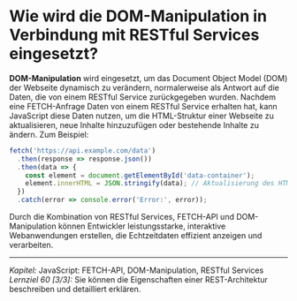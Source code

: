 # Wie wird die DOM-Manipulation in Verbindung mit RESTful Services eingesetzt?

**DOM-Manipulation** wird eingesetzt, um das Document Object Model (DOM) der Webseite dynamisch zu verändern, normalerweise als Antwort auf die Daten, die von einem RESTful Service zurückgegeben wurden. Nachdem eine FETCH-Anfrage Daten von einem RESTful Service erhalten hat, kann JavaScript diese Daten nutzen, um die HTML-Struktur einer Webseite zu aktualisieren, neue Inhalte hinzuzufügen oder bestehende Inhalte zu ändern. Zum Beispiel:

```javascript
fetch('https://api.example.com/data')
  .then(response => response.json())
  .then(data => {
    const element = document.getElementById('data-container');
    element.innerHTML = JSON.stringify(data); // Aktualisierung des HTML-Inhalts mit den neuen Daten
  })
  .catch(error => console.error('Error:', error));
```

Durch die Kombination von RESTful Services, FETCH-API und DOM-Manipulation können Entwickler leistungsstarke, interaktive Webanwendungen erstellen, die Echtzeitdaten effizient anzeigen und verarbeiten.

---

_Kapitel:_ JavaScript: FETCH-API, DOM-Manipulation, RESTful Services
_Lernziel 60 \[3/3\]:_ Sie können die Eigenschaften einer REST-Architektur beschreiben und detailliert erklären.
